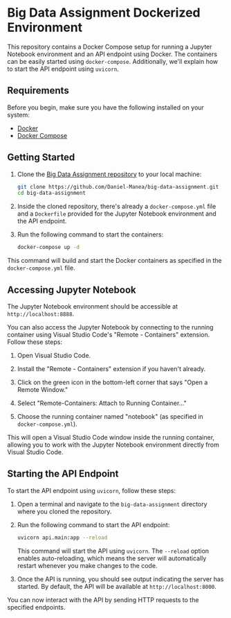 # Big Data Assignment Dockerized Environment

This repository contains a Docker Compose setup for running a Jupyter Notebook environment and an API endpoint using Docker. The containers can be easily started using `docker-compose`. Additionally, we'll explain how to start the API endpoint using `uvicorn`.

## Requirements

Before you begin, make sure you have the following installed on your system:

- [Docker](https://www.docker.com/get-started)
- [Docker Compose](https://docs.docker.com/compose/install/)

## Getting Started

1. Clone the [Big Data Assignment repository](https://github.com/Daniel-Manea/big-data-assignment) to your local machine:

   ```bash
   git clone https://github.com/Daniel-Manea/big-data-assignment.git
   cd big-data-assignment
   ```

2. Inside the cloned repository, there's already a `docker-compose.yml` file and a `Dockerfile` provided for the Jupyter Notebook environment and the API endpoint.

3. Run the following command to start the containers:

   ```bash
   docker-compose up -d
   ```
   
This command will build and start the Docker containers as specified in the `docker-compose.yml` file.

## Accessing Jupyter Notebook

The Jupyter Notebook environment should be accessible at `http://localhost:8888`.

You can also access the Jupyter Notebook by connecting to the running container using Visual Studio Code's "Remote - Containers" extension. Follow these steps:

1. Open Visual Studio Code.

2. Install the "Remote - Containers" extension if you haven't already.

3. Click on the green icon in the bottom-left corner that says "Open a Remote Window."

4. Select "Remote-Containers: Attach to Running Container..."

5. Choose the running container named "notebook" (as specified in `docker-compose.yml`).

This will open a Visual Studio Code window inside the running container, allowing you to work with the Jupyter Notebook environment directly from Visual Studio Code.

## Starting the API Endpoint

To start the API endpoint using `uvicorn`, follow these steps:

1. Open a terminal and navigate to the `big-data-assignment` directory where you cloned the repository.

2. Run the following command to start the API endpoint:

   ```bash
   uvicorn api.main:app --reload
   ```

   This command will start the API using `uvicorn`. The `--reload` option enables auto-reloading, which means the server will automatically restart whenever you make changes to the code.

3. Once the API is running, you should see output indicating the server has started. By default, the API will be available at `http://localhost:8000`.

You can now interact with the API by sending HTTP requests to the specified endpoints.
